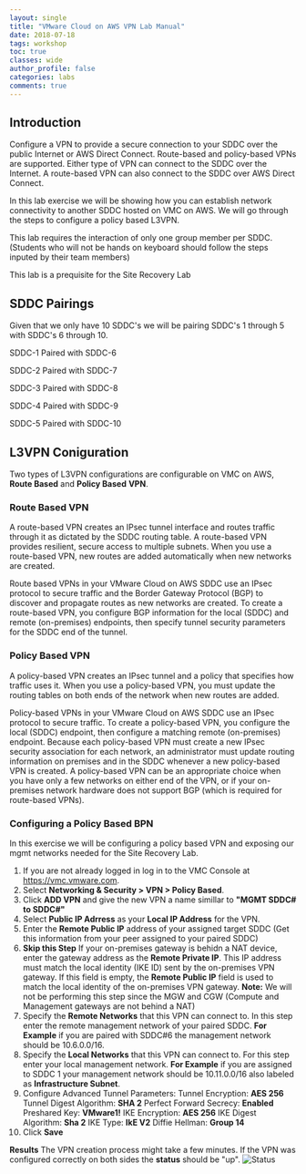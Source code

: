 ```yaml
---
layout: single
title: "VMware Cloud on AWS VPN Lab Manual"
date: 2018-07-18
tags: workshop
toc: true
classes: wide
author_profile: false
categories: labs
comments: true
---
```

## Introduction
Configure a VPN to provide a secure connection to your SDDC over the public Internet or AWS Direct Connect. Route-based and policy-based VPNs are supported. Either type of VPN can connect to the SDDC over the Internet. A route-based VPN can also connect to the SDDC over AWS Direct Connect.

In this lab exercise we will be showing how you can establish network connectivity to another SDDC hosted on VMC on AWS. We will go through the steps to configure a policy based L3VPN.

This lab requires the interaction of only one group member per SDDC. (Students who will not be hands on keyboard should follow the steps inputed by their team members)

This lab is a prequisite for the Site Recovery Lab 

## SDDC Pairings

Given that we only have 10 SDDC's we will be pairing SDDC's 1 through 5 with SDDC's 6 through 10. 

SDDC-1 Paired with SDDC-6

SDDC-2 Paired with SDDC-7

SDDC-3 Paired with SDDC-8

SDDC-4 Paired with SDDC-9

SDDC-5 Paired with SDDC-10

## L3VPN Coniguration

Two types of L3VPN configurations are configurable on VMC on AWS, **Route Based** and **Policy Based** **VPN**. 

### Route Based VPN 
A route-based VPN creates an IPsec tunnel interface and routes traffic through it as dictated by the SDDC routing table. A route-based VPN provides resilient, secure access to multiple subnets. When you use a route-based VPN, new routes are added automatically when new networks are created.

Route based VPNs in your VMware Cloud on AWS SDDC use an IPsec protocol to secure traffic and the Border Gateway Protocol (BGP) to discover and propagate routes as new networks are created. To create a route-based VPN, you configure BGP information for the local (SDDC) and remote (on-premises) endpoints, then specify tunnel security parameters for the SDDC end of the tunnel.

### Policy Based VPN
A policy-based VPN creates an IPsec tunnel and a policy that specifies how traffic uses it. When you use a policy-based VPN, you must update the routing tables on both ends of the network when new routes are added.

Policy-based VPNs in your VMware Cloud on AWS SDDC use an IPsec protocol to secure traffic. To create a policy-based VPN, you configure the local (SDDC) endpoint, then configure a matching remote (on-premises) endpoint. Because each policy-based VPN must create a new IPsec security association for each network, an administrator must update routing information on premises and in the SDDC whenever a new policy-based VPN is created. A policy-based VPN can be an appropriate choice when you have only a few networks on either end of the VPN, or if your on-premises network hardware does not support BGP (which is required for route-based VPNs).

### Configuring a Policy Based BPN 
In this exercise we will be configuring a policy based VPN and exposing our mgmt networks needed for the Site Recovery Lab. 

1. If you are not already logged in log in to the VMC Console at <https://vmc.vmware.com>.
2. Select **Networking & Security > VPN > Policy Based**.
3. Click **ADD VPN** and give the new VPN a name simillar to **"MGMT SDDC# to SDDC#"**
4. Select **Public IP Adrress** as your **Local IP Address** for the VPN. 
5. Enter the **Remote Public IP** address of your assigned target SDDC (Get this information from your peer assigned to your paired SDDC)
6. **Skip this Step** If your on-premises gateway is behidn a NAT device, enter the gateway address as the **Remote Private IP**. This IP address must match the local identity (IKE ID) sent by the on-premises VPN gateway. If this field is empty, the **Remote Public IP** field is used to match the local identity of the on-premises VPN gateway. 
 **Note:** We will not be performing this step since the MGW and CGW (Compute and Management gateways are not behind a NAT)
7. Specify the **Remote Networks** that this VPN can connect to. In this step enter the remote management network of your paired SDDC. **For Example** if you are paired with SDDC#6 the management network should be 10.6.0.0/16. 
8. Specify the **Local Networks** that this VPN can connect to. For this step enter your local management network. **For Example** if you are assigned to SDDC 1 your management network should be 10.11.0.0/16 also labeled as **Infrastructure Subnet**. 
9. Configure Advanced Tunnel Parameters:
    Tunnel Encryption: **AES 256**
    Tunnel Digest Algorithm: **SHA 2**
    Perfect Forward Secrecy: **Enabled**
    Preshared Key: **VMware1!**
    IKE Encryption: **AES 256**
    IKE Digest Algorithm: **Sha 2**
    IKE Type: **IkE V2**
    Diffie Hellman: **Group 14**
10. Click **Save**

**Results**
The VPN creation process might take a few minutes. If the VPN was configured correctly on both sides the **status** should be "up". 
![Status](https://github-partner-lab-screenshots.s3-us-west-2.amazonaws.com/vpn+screenshots/PolicyVPN+up.jpg)

